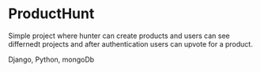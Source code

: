 # ProductHunt 
Simple project where hunter can create products and users can see differnedt projects and after authentication users can upvote for a product.


Django, Python, mongoDb
